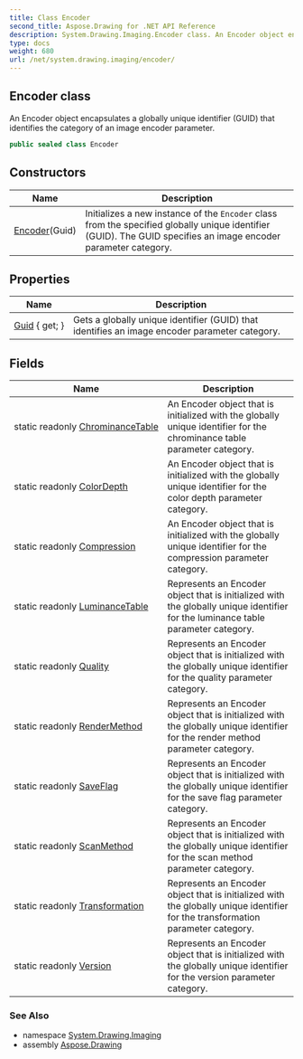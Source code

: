 ```yaml
---
title: Class Encoder
second_title: Aspose.Drawing for .NET API Reference
description: System.Drawing.Imaging.Encoder class. An Encoder object encapsulates a globally unique identifier GUID that identifies the category of an image encoder parameter
type: docs
weight: 680
url: /net/system.drawing.imaging/encoder/
---
```

## Encoder class

An Encoder object encapsulates a globally unique identifier (GUID) that identifies the category of an image encoder parameter.

```csharp
public sealed class Encoder
```

## Constructors

| Name | Description |
| --- | --- |
| [Encoder](encoder/)(Guid) | Initializes a new instance of the `Encoder` class from the specified globally unique identifier (GUID). The GUID specifies an image encoder parameter category. |

## Properties

| Name | Description |
| --- | --- |
| [Guid](../../system.drawing.imaging/encoder/guid/) { get; } | Gets a globally unique identifier (GUID) that identifies an image encoder parameter category. |

## Fields

| Name | Description |
| --- | --- |
| static readonly [ChrominanceTable](../../system.drawing.imaging/encoder/chrominancetable/) | An Encoder object that is initialized with the globally unique identifier for the chrominance table parameter category. |
| static readonly [ColorDepth](../../system.drawing.imaging/encoder/colordepth/) | An Encoder object that is initialized with the globally unique identifier for the color depth parameter category. |
| static readonly [Compression](../../system.drawing.imaging/encoder/compression/) | An Encoder object that is initialized with the globally unique identifier for the compression parameter category. |
| static readonly [LuminanceTable](../../system.drawing.imaging/encoder/luminancetable/) | Represents an Encoder object that is initialized with the globally unique identifier for the luminance table parameter category. |
| static readonly [Quality](../../system.drawing.imaging/encoder/quality/) | Represents an Encoder object that is initialized with the globally unique identifier for the quality parameter category. |
| static readonly [RenderMethod](../../system.drawing.imaging/encoder/rendermethod/) | Represents an Encoder object that is initialized with the globally unique identifier for the render method parameter category. |
| static readonly [SaveFlag](../../system.drawing.imaging/encoder/saveflag/) | Represents an Encoder object that is initialized with the globally unique identifier for the save flag parameter category. |
| static readonly [ScanMethod](../../system.drawing.imaging/encoder/scanmethod/) | Represents an Encoder object that is initialized with the globally unique identifier for the scan method parameter category. |
| static readonly [Transformation](../../system.drawing.imaging/encoder/transformation/) | Represents an Encoder object that is initialized with the globally unique identifier for the transformation parameter category. |
| static readonly [Version](../../system.drawing.imaging/encoder/version/) | Represents an Encoder object that is initialized with the globally unique identifier for the version parameter category. |

### See Also

* namespace [System.Drawing.Imaging](../../system.drawing.imaging/)
* assembly [Aspose.Drawing](../../)


